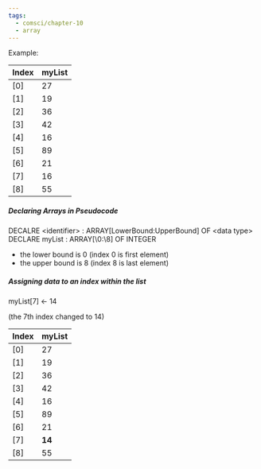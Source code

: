 ```yaml
---
tags:
  - comsci/chapter-10
  - array
---
```

Example:

| Index | myList |
| ----- | ------ |
| [0]   | 27     |
| [1]   | 19     |
| [2]   | 36     |
| [3]   | 42     |
| [4]   | 16     |
| [5]   | 89     |
| [6]   | 21     |
| [7]   | 16     |
| [8]      | 55       |

##### Declaring Arrays in Pseudocode

DECALRE \<identifier> : ARRAY\[LowerBound:UpperBound] OF \<data type>
DECLARE myList : ARRAY[\0:\8] OF INTEGER

- the lower bound is 0 (index 0 is first element)
- the upper bound is 8 (index 8 is last element)
##### Assigning data to an index within the list

myList\[7] <- 14

(the 7th index changed to 14)

| Index | myList |
| ----- | ------ |
| [0]   | 27     |
| [1]   | 19     |
| [2]   | 36     |
| [3]   | 42     |
| [4]   | 16     |
| [5]   | 89     |
| [6]   | 21     |
| [7]   | **14** |
| [8]   | 55     |
